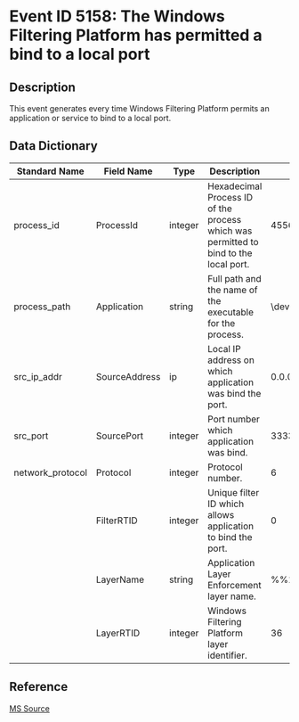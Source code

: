 # Event ID 5158: The Windows Filtering Platform has permitted a bind to a local port

## Description

This event generates every time Windows Filtering Platform permits an application or service to bind to a local port.

## Data Dictionary

|Standard Name|Field Name|Type|Description|Sample Value|
|----------------|----------------|----------------|----------------|----------------|
|process_id|ProcessId|integer|Hexadecimal Process ID of the process which was permitted to bind to the local port.|4556|
|process_path|Application|string|Full path and the name of the executable for the process.|\\device\\harddiskvolume2\\documents\\listener.exe|
|src_ip_addr|SourceAddress|ip|Local IP address on which application was bind the port.|0.0.0.0|
|src_port|SourcePort|integer|Port number which application was bind.|3333|
|network_protocol|Protocol|integer|Protocol number.|6|
||FilterRTID|integer|Unique filter ID which allows application to bind the port.|0|
||LayerName|string|Application Layer Enforcement layer name.|%%14608|
||LayerRTID|integer|Windows Filtering Platform layer identifier.|36|

## Reference

[MS Source](https://github.com/MicrosoftDocs/windows-itpro-docs/blob/master/windows/security/threat-protection/auditing/event-5158.md)